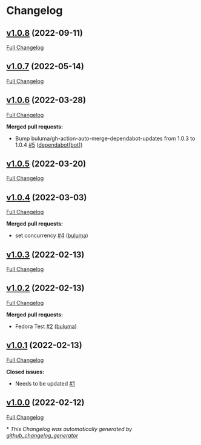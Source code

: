 # Changelog

## [v1.0.8](https://github.com/buluma/ansible-role-owncloud/tree/v1.0.8) (2022-09-11)

[Full Changelog](https://github.com/buluma/ansible-role-owncloud/compare/v1.0.7...v1.0.8)

## [v1.0.7](https://github.com/buluma/ansible-role-owncloud/tree/v1.0.7) (2022-05-14)

[Full Changelog](https://github.com/buluma/ansible-role-owncloud/compare/v1.0.6...v1.0.7)

## [v1.0.6](https://github.com/buluma/ansible-role-owncloud/tree/v1.0.6) (2022-03-28)

[Full Changelog](https://github.com/buluma/ansible-role-owncloud/compare/v1.0.5...v1.0.6)

**Merged pull requests:**

- Bump buluma/gh-action-auto-merge-dependabot-updates from 1.0.3 to 1.0.4 [\#5](https://github.com/buluma/ansible-role-owncloud/pull/5) ([dependabot[bot]](https://github.com/apps/dependabot))

## [v1.0.5](https://github.com/buluma/ansible-role-owncloud/tree/v1.0.5) (2022-03-20)

[Full Changelog](https://github.com/buluma/ansible-role-owncloud/compare/v1.0.4...v1.0.5)

## [v1.0.4](https://github.com/buluma/ansible-role-owncloud/tree/v1.0.4) (2022-03-03)

[Full Changelog](https://github.com/buluma/ansible-role-owncloud/compare/v1.0.3...v1.0.4)

**Merged pull requests:**

- set concurrency [\#4](https://github.com/buluma/ansible-role-owncloud/pull/4) ([buluma](https://github.com/buluma))

## [v1.0.3](https://github.com/buluma/ansible-role-owncloud/tree/v1.0.3) (2022-02-13)

[Full Changelog](https://github.com/buluma/ansible-role-owncloud/compare/v1.0.2...v1.0.3)

## [v1.0.2](https://github.com/buluma/ansible-role-owncloud/tree/v1.0.2) (2022-02-13)

[Full Changelog](https://github.com/buluma/ansible-role-owncloud/compare/v1.0.1...v1.0.2)

**Merged pull requests:**

- Fedora Test [\#2](https://github.com/buluma/ansible-role-owncloud/pull/2) ([buluma](https://github.com/buluma))

## [v1.0.1](https://github.com/buluma/ansible-role-owncloud/tree/v1.0.1) (2022-02-13)

[Full Changelog](https://github.com/buluma/ansible-role-owncloud/compare/v1.0.0...v1.0.1)

**Closed issues:**

- Needs to be updated [\#1](https://github.com/buluma/ansible-role-owncloud/issues/1)

## [v1.0.0](https://github.com/buluma/ansible-role-owncloud/tree/v1.0.0) (2022-02-12)

[Full Changelog](https://github.com/buluma/ansible-role-owncloud/compare/41d386dfeacb297b8e6a125d5af710719fb60b8d...v1.0.0)



\* *This Changelog was automatically generated by [github_changelog_generator](https://github.com/github-changelog-generator/github-changelog-generator)*
